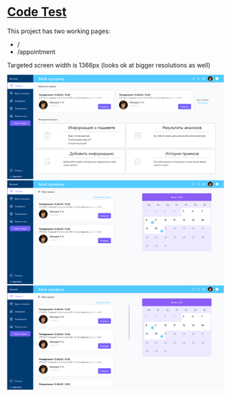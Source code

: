 # [Code Test](https://ilyasmagin.github.io/appvelox/)

This project has two working pages: 
  - /
  - /appointment

Targeted screen width is 1366px (looks ok at bigger resolutions as well)

![Profile main](https://raw.githubusercontent.com/IlyaSmagin/appvelox/master/src/img/profile__main.png)
![Profile appointment](https://raw.githubusercontent.com/IlyaSmagin/appvelox/master/src/img/profile__appointmant.png)
![Profile appointment expanded](https://raw.githubusercontent.com/IlyaSmagin/appvelox/master/src/img/profile__appointmrnt__expanded.png)
